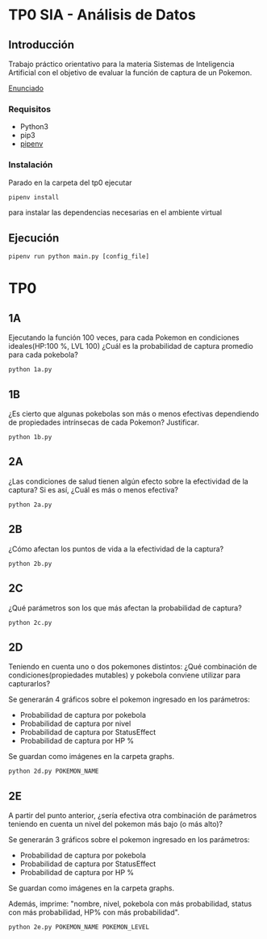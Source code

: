 
# TP0 SIA - Análisis de Datos

## Introducción

Trabajo práctico orientativo para la materia Sistemas de Inteligencia Artificial con el
objetivo de evaluar la función de captura de un Pokemon.

[Enunciado](docs/SIA_TP0.pdf)

### Requisitos

- Python3
- pip3
- [pipenv](https://pypi.org/project/pipenv/)

### Instalación

Parado en la carpeta del tp0 ejecutar

```sh
pipenv install
```

para instalar las dependencias necesarias en el ambiente virtual

## Ejecución

```
pipenv run python main.py [config_file]
```

# TP0
## 1A
Ejecutando la función 100 veces, para cada Pokemon en condiciones ideales(HP:100 %, LVL 100) ¿Cuál es la probabilidad de captura promedio para cada pokebola?
```
python 1a.py
```
## 1B
¿Es cierto que algunas pokebolas son más o menos efectivas dependiendo de propiedades intrínsecas de cada Pokemon? Justificar.
```
python 1b.py
```
## 2A
¿Las condiciones de salud tienen algún efecto sobre la efectividad de la captura? Si es así, ¿Cuál es más o menos efectiva?
```
python 2a.py
```
## 2B
¿Cómo afectan los puntos de vida a la efectividad de la captura?
```
python 2b.py
```
## 2C
¿Qué parámetros son los que más afectan la probabilidad de captura?
```
python 2c.py
```
## 2D
Teniendo en cuenta uno o dos pokemones distintos: ¿Qué combinación de condiciones(propiedades mutables) y pokebola conviene utilizar para capturarlos?

Se generarán 4 gráficos sobre el pokemon ingresado en los parámetros:
- Probabilidad de captura por pokebola
- Probabilidad de captura por nivel
- Probabilidad de captura por StatusEffect
- Probabilidad de captura por HP %

Se guardan como imágenes en la carpeta graphs.
```
python 2d.py POKEMON_NAME
```
## 2E
A partir del punto anterior, ¿sería efectiva otra combinación de parámetros teniendo en cuenta un nivel del pokemon más bajo (o más alto)?

Se generarán 3 gráficos sobre el pokemon ingresado en los parámetros:
- Probabilidad de captura por pokebola
- Probabilidad de captura por StatusEffect
- Probabilidad de captura por HP %

Se guardan como imágenes en la carpeta graphs.

Además, imprime: "nombre, nivel, pokebola con más probabilidad, status con más probabilidad, HP% con más probabilidad".
```
python 2e.py POKEMON_NAME POKEMON_LEVEL
```
